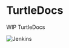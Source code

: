# TurtleDocs
WIP TurtleDocs

![Jenkins](https://img.shields.io/jenkins/build/http/s14.cl6.us:8080/job/TurtleDocs.svg?style=flat-square)